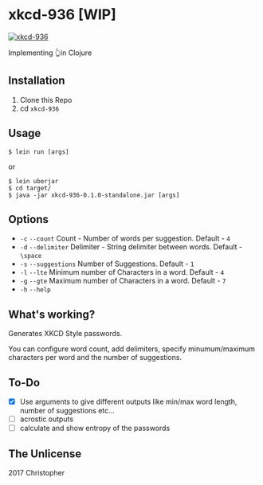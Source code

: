# xkcd-936 [WIP]

[![xkcd-936](http://imgs.xkcd.com/comics/password_strength.png)](https://xkcd.com/936/)

Implementing 👆in Clojure

## Installation

1. Clone this Repo
2. cd `xkcd-936`

## Usage

    $ lein run [args]

or

    $ lein uberjar
    $ cd target/
    $ java -jar xkcd-936-0.1.0-standalone.jar [args]

## Options

* `-c` `--count` Count - Number of words per suggestion. Default - `4`
* `-d` `--delimiter` Delimiter - String delimiter between words. Default - `\space`
* `-s` `--suggestions` Number of Suggestions. Default - `1`
* `-l` `--lte` Minimum number of Characters in a word. Default - `4`
* `-g` `--gte` Maximum number of Characters in a word. Default - `7`
* `-h` `--help`

## What's working?

Generates XKCD Style passwords.

You can configure word count, add delimiters, specify minumum/maximum characters per word and the number of suggestions.

## To-Do

- [x] Use arguments to give different outputs like min/max word length, number of suggestions etc...
- [ ] acrostic outputs
- [ ] calculate and show entropy of the passwords

## The Unlicense

2017 Christopher
